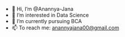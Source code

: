 - 👋 Hi, I’m @Anannya-Jana
- 👀 I’m interested in Data Science
- 🌱 I’m currently pursuing BCA
- 📫 To reach me: anannyajana00@gmail.com

<!---
Anannya-Jana/Anannya-Jana is a ✨ special ✨ repository because its `README.md` (this file) appears on your GitHub profile.
You can click the Preview link to take a look at your changes.
--->
